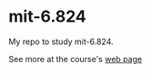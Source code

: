 # mit-6.824
My repo to study mit-6.824. 

See more at the course's [web page](http://nil.csail.mit.edu/6.824/2015/index.html)
